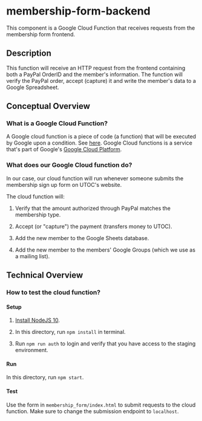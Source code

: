 # membership-form-backend

This component is a Google Cloud Function that receives requests from the membership form frontend.

## Description

This function will receive an HTTP request from the frontend containing both a PayPal OrderID and the member's information.
The function will verify the PayPal order, accept (capture) it and write the member's data to a Google Spreadsheet.

## Conceptual Overview

### What is a Google Cloud Function?

A Google cloud function is a piece of code (a function) that will be executed by Google upon a condition.
See [here](https://cloud.google.com/functions/docs/concepts/overview).
Google Cloud functions is a service that's part of Google's [Google Cloud Platform](https://cloud.google.com/).

### What does our Google Cloud function do?

In our case, our cloud function will run whenever someone submits the membership sign up form on UTOC's website.

The cloud function will:

1. Verify that the amount authorized through PayPal matches the membership type.

2. Accept (or "capture") the payment (transfers money to UTOC).

3. Add the new member to the Google Sheets database.

4. Add the new member to the members' Google Groups (which we use as a mailing list).

## Technical Overview

### How to test the cloud function?

#### Setup

1. [Install NodeJS 10](https://nodejs.org/en/download/).

2. In this directory, run `npm install` in terminal.

3. Run `npm run auth` to login and verify that you have access to the staging environment.

#### Run

In this directory, run `npm start`.

#### Test

Use the form in `membership_form/index.html` to submit requests to the cloud function.
Make sure to change the submission endpoint to `localhost`.

